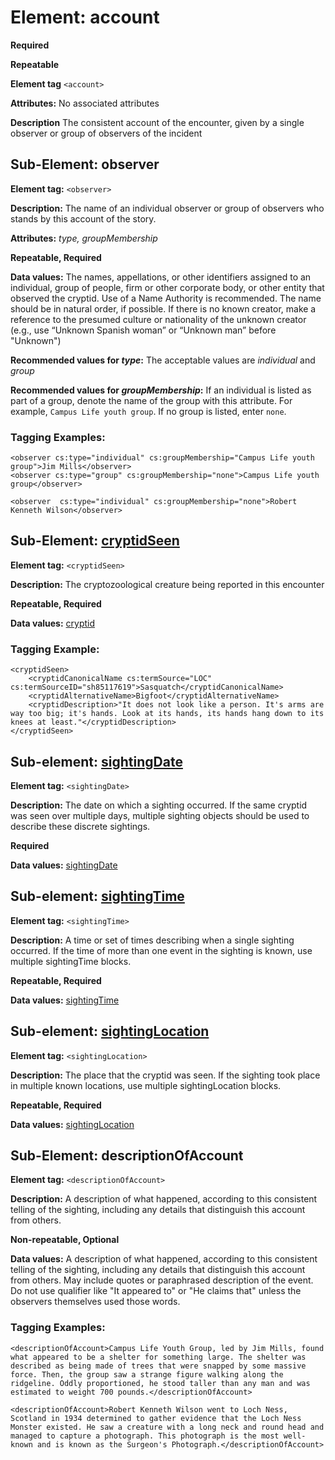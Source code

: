 # Element: account

**Required**

**Repeatable**

**Element tag** `<account>`

**Attributes:** No associated attributes

**Description** The consistent account of the encounter, given by a single observer or group of observers of the incident

## Sub-Element: observer
**Element tag:** `<observer>`

**Description:** The name of an individual observer or group of observers who stands by this account of the story.

**Attributes:** *type, groupMembership*

**Repeatable, Required**

**Data values:**  The names, appellations, or other identifiers assigned to an individual, group of people, firm or other corporate body, or other entity that observed the cryptid. Use of a Name Authority is recommended. The name should be in natural order, if possible.  If there is no known creator, make a reference to the presumed culture or nationality of the unknown creator (e.g., use “Unknown Spanish woman” or “Unknown man” before "Unknown")


**Recommended values for *type*:** The acceptable values are *individual* and *group*

**Recommended values for *groupMembership*:** If an individual is listed as part of a group, denote the name of the group with this attribute. For example, `Campus Life youth group`. If no group is listed, enter `none`.

### Tagging Examples:
```
<observer cs:type="individual" cs:groupMembership="Campus Life youth group">Jim Mills</observer>
<observer cs:type="group" cs:groupMembership="none">Campus Life youth group</observer>
```
```
<observer  cs:type="individual" cs:groupMembership="none">Robert Kenneth Wilson</observer>
```

## Sub-Element: [cryptidSeen](cryptid.md)

**Element tag:** `<cryptidSeen>`

**Description:** The cryptozoological creature being reported in this encounter

**Repeatable, Required**

**Data values:** [cryptid](cryptid.md)

### Tagging Example:
```
<cryptidSeen>
    <cryptidCanonicalName cs:termSource="LOC" cs:termSourceID="sh85117619">Sasquatch</cryptidCanonicalName>
    <cryptidAlternativeName>Bigfoot</cryptidAlternativeName>
    <cryptidDescription>"It does not look like a person. It's arms are way too big; it's hands. Look at its hands, its hands hang down to its knees at least."</cryptidDescription>
</cryptidSeen>
```

## Sub-element: [sightingDate](date.md)
**Element tag:** `<sightingDate>`

**Description:** The date on which a sighting occurred. If the same cryptid was seen over multiple days, multiple sighting objects should be used to describe these discrete sightings.

**Required** 

**Data values:** [sightingDate](sightingDate.md)


## Sub-element: [sightingTime](time.md)
**Element tag:** `<sightingTime>`

**Description:** A time or set of times describing when a single sighting occurred. If the time of more than one event in the sighting is known, use multiple sightingTime blocks.

**Repeatable, Required** 

**Data values:** [sightingTime](sightingTime.md)


## Sub-element: [sightingLocation](location.md)
**Element tag:** `<sightingLocation>`

**Description:** The place that the cryptid was seen. If the sighting took place in multiple known locations, use multiple sightingLocation blocks.

**Repeatable, Required** 

**Data values:** [sightingLocation](sightingLocation.md)


## Sub-Element: descriptionOfAccount

**Element tag:** `<descriptionOfAccount>`

**Description:** A description of what happened, according to this consistent telling of the sighting, including any details that distinguish this account from others.

**Non-repeatable, Optional**

**Data values:** A description of what happened, according to this consistent telling of the sighting, including any details that distinguish this account from others. May include quotes or paraphrased description of the event. Do not use qualifier like "It appeared to" or "He claims that" unless the observers themselves used those words.

### Tagging Examples:
```
<descriptionOfAccount>Campus Life Youth Group, led by Jim Mills, found what appeared to be a shelter for something large. The shelter was described as being made of trees that were snapped by some massive force. Then, the group saw a strange figure walking along the ridgeline. Oddly proportioned, he stood taller than any man and was estimated to weight 700 pounds.</descriptionOfAccount>
```

```
<descriptionOfAccount>Robert Kenneth Wilson went to Loch Ness, Scotland in 1934 determined to gather evidence that the Loch Ness Monster existed. He saw a creature with a long neck and round head and managed to capture a photograph. This photograph is the most well-known and is known as the Surgeon's Photograph.</descriptionOfAccount>
```